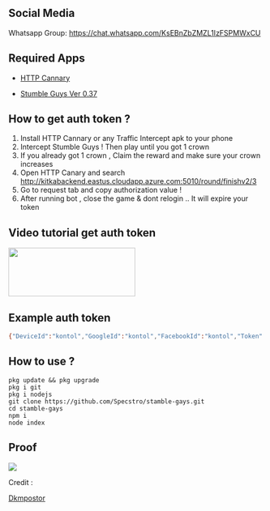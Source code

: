 ## Social Media

Whatsapp Group:
https://chat.whatsapp.com/KsEBnZbZMZL1IzFSPMWxCU

## Required Apps

* [HTTP Cannary](https://download.apkcombo.com/com.guoshi.httpcanary/HttpCanary_3.3.6_apkcombo.com.apk?ecp=Y29tLmd1b3NoaS5odHRwY2FuYXJ5LzMuMy42LzU4LmJiM2RhNTU5NmMxMTA2OWNhMWQyZGFjNmYwM2MxY2MyMDAyYjhiZjYuYXBr&iat=1657779804&sig=4354cf587ad4473af63b197004d34cbf&size=5218787&from=cf&version=latest&lang=id&fp=87dfc233e0d4f04418697dc241355f67&ip=140.213.182.161)

* [Stumble Guys Ver 0.37](https://download.apkcombo.com/com.kitkagames.fallbuddies/Stumble%20Guys_0.37_apkcombo.com.apk?ecp=Y29tLmtpdGthZ2FtZXMuZmFsbGJ1ZGRpZXMvMC4zNy82NC44MmYzMmU5OTI4OGQxZmZlMWJjZDVlYWI5OTMxMDg5ZDU4NWQ1MjU2LmFwaw==&iat=1657779733&sig=43a773acf20492861a889389def678a1&size=126096660&from=cf&version=old&lang=id&fp=87dfc233e0d4f04418697dc241355f67&ip=140.213.182.161)

## How to get auth token ?

1. Install HTTP Cannary or any Traffic Intercept apk to your phone
2. Intercept Stumble Guys ! Then play until you got 1 crown 
3. If you already got 1 crown , Claim the reward and make sure your crown increases
4. Open HTTP Canary and search http://kitkabackend.eastus.cloudapp.azure.com:5010/round/finishv2/3
5. Go to request tab and copy authorization value !
6. After running bot , close the game & dont relogin .. It will expire your token

## Video tutorial get auth token 
<a href="https://streamable.com/pa7o9f">
  <img src="https://i.ibb.co/Wvjz7XS/click-removebg-preview.png" width="250" height="96">
</a>

## Example auth token
```sh
{"DeviceId":"kontol","GoogleId":"kontol","FacebookId":"kontol","Token":"kontol","Timestamp":69696969,"Hash":"kontol"}
```

## How to use ?
```
pkg update && pkg upgrade
pkg i git
pkg i nodejs
git clone https://github.com/Specstro/stamble-gays.git
cd stamble-gays
npm i
node index
```

## Proof
![](https://a.top4top.io/p_2364ysr440.png)


Credit :

[Dkmpostor](https://github.com/dkmpostor)
